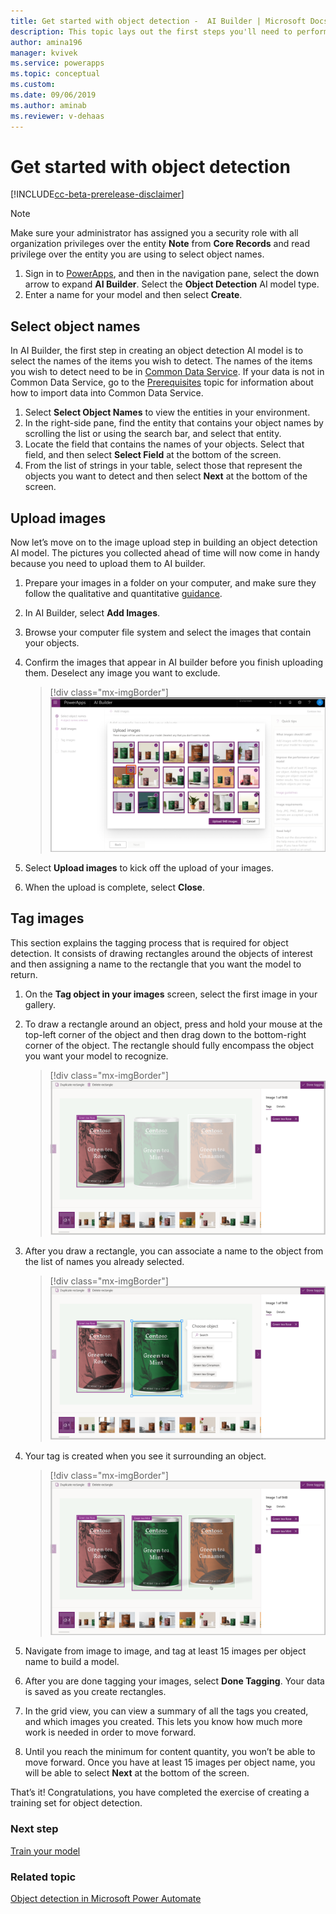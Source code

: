 ```yaml
---
title: Get started with object detection -  AI Builder | Microsoft Docs
description: This topic lays out the first steps you'll need to perform in building an object detection AI model. 
author: amina196
manager: kvivek
ms.service: powerapps
ms.topic: conceptual
ms.custom: 
ms.date: 09/06/2019
ms.author: aminab
ms.reviewer: v-dehaas
---
```


# Get started with object detection

[!INCLUDE[cc-beta-prerelease-disclaimer](./includes/cc-beta-prerelease-disclaimer.md)]

> [!NOTE]
> Make sure your administrator has assigned you a security role with all organization privileges over the entity **Note** from **Core Records** and read privilege over the entity you are using to select object names.

1. Sign in to [PowerApps](https://web.powerapps.com), and then in the navigation pane, select the down arrow to expand **AI Builder**. Select the **Object Detection** AI model type.
2. Enter a name for your model and then select **Create**.

## Select object names

In AI Builder, the first step in creating an object detection AI model is to select the names of the items you wish to detect. The names of the items you wish to detect need to be in [Common Data Service](/powerapps/maker/common-data-service/data-platform-intro). If your data is not in Common Data Service, go to the [Prerequisites](build-model.md#prerequisites) topic for information about how to import data into Common Data Service.

1. Select **Select Object Names** to view the entities in your environment.
2. In the right-side pane, find the entity that contains your object names by scrolling the list or using the search bar, and select that entity.
3. Locate the field that contains the names of your objects. Select that field, and then select **Select Field** at the bottom of the screen.
4. From the list of strings in your table, select those that represent the objects you want to detect and then select **Next** at the bottom of the screen.

## Upload images
Now let’s move on to the image upload step in building an object detection AI model. The pictures you collected ahead of time will now come in handy because you need to upload them to AI builder.

1. Prepare your images in a folder on your computer, and make sure they follow the qualitative and quantitative [guidance](collect-images.md).
1. In AI Builder, select **Add Images**.
1. Browse your computer file system and select the images that contain your objects.
1. Confirm the images that appear in AI builder before you finish uploading them. Deselect any image you want to exclude.

   > [!div class="mx-imgBorder"]
   > ![Select images screen](media/select-images.png "Select images screen")

1. Select **Upload images** to kick off the upload of your images.
1. When the upload is complete, select **Close**.

## Tag images

This section explains the tagging process that is required for object detection. It consists of drawing rectangles around the objects of interest and then assigning a name to the rectangle that you want the model to return.

1. On the **Tag object in your images** screen, select the first image in your gallery.
1. To draw a rectangle around an object, press and hold your mouse at the top-left corner of the object and then drag down to the bottom-right corner of the object. The rectangle should fully encompass the object you want your model to recognize.

   > [!div class="mx-imgBorder"]
   > ![Tag images screen](media/tag-images.png "Tag images screen")

1. After you draw a rectangle, you can associate a name to the object from the list of names you already selected.

   > [!div class="mx-imgBorder"]
   > ![Associate name screen](media/tag-image-associate-name.png "Associate name  screen")

1. Your tag is created when you see it surrounding an object.

   > [!div class="mx-imgBorder"]
   > ![Tag created screen](media/tag-created.png "Tag created screen")

1. Navigate from image to image, and tag at least 15 images per object name to build a model.
1. After you are done tagging your images, select **Done Tagging**. Your data is saved as you create rectangles.
1. In the grid view, you can view a summary of all the tags you created, and which images you created. This lets you know how much more work is needed in order to move forward.
1. Until you reach the minimum for content quantity, you won’t be able to move forward. Once you have at least 15 images per object name, you will be able to select **Next** at the bottom of the screen.

That’s it! Congratulations, you have completed the exercise of creating a training set for object detection.

### Next step

[Train  your model](object-detection-train-model.md)

### Related topic

[Object detection in Microsoft Power Automate](object-detection-model-in-flow.md) 
